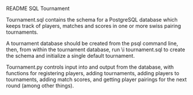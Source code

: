 README SQL Tournament

Tournament.sql contains the schema for a PostgreSQL database which keeps
track of players, matches and scores in one or more swiss pairing tournaments.

A tournament database should be created from the psql command line, then, from
within the tournament database, run \i tournament.sql to create the schema and
initialize a single default tournament.

 Tournament.py controls input into and output from the database, with functions
 for registering players, adding tournaments, adding players to tournaments,
 adding match scores, and getting player pairings for the next round (among
 other things).
